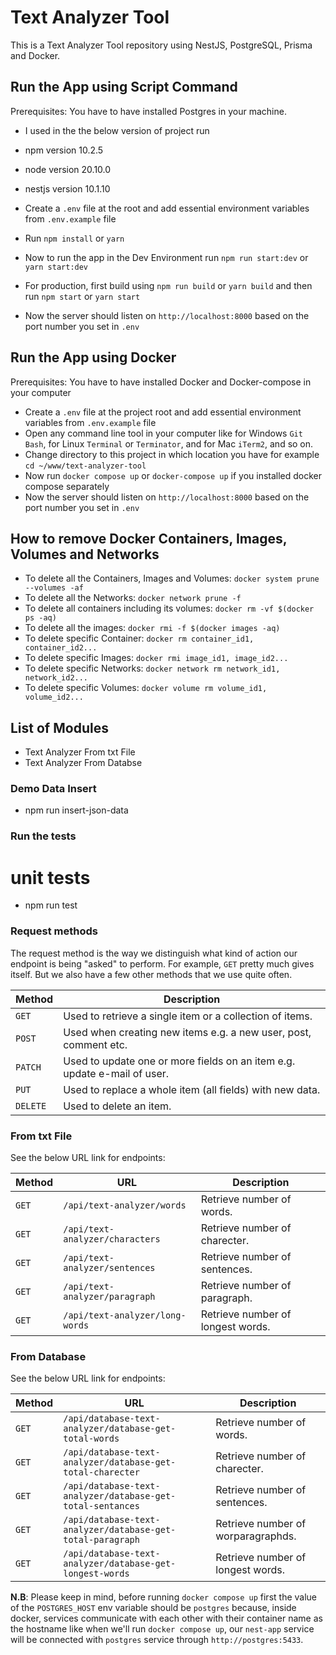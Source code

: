 # Text Analyzer Tool

This is a Text Analyzer Tool repository using NestJS, PostgreSQL, Prisma and Docker.

## Run the App using Script Command

Prerequisites: You have to have installed Postgres in your machine.
- I used in the the below version of project run
- npm version 10.2.5
- node version 20.10.0
- nestjs version 10.1.10

- Create a `.env` file at the root and add essential environment variables from `.env.example` file
- Run `npm install` or `yarn`
- Now to run the app in the Dev Environment run `npm run start:dev` or `yarn start:dev`
- For production, first build using `npm run build` or `yarn build` and then run `npm start` or `yarn start`
- Now the server should listen on `http://localhost:8000` based on the port number you set in `.env`

## Run the App using Docker


Prerequisites: You have to have installed Docker and Docker-compose in your computer

- Create a `.env` file at the project root and add essential environment variables from `.env.example` file
- Open any command line tool in your computer like for Windows `Git Bash`, for Linux `Terminal` or `Terminator`, and for Mac `iTerm2`, and so on.
- Change directory to this project in which location you have for example `cd ~/www/text-analyzer-tool`
- Now run `docker compose up` or `docker-compose up` if you installed docker compose separately
- Now the server should listen on `http://localhost:8000` based on the port number you set in `.env`

## How to remove Docker Containers, Images, Volumes and Networks

- To delete all the Containers, Images and Volumes: `docker system prune --volumes -af`
- To delete all the Networks: `docker network prune -f`
- To delete all containers including its volumes: `docker rm -vf $(docker ps -aq)`
- To delete all the images: `docker rmi -f $(docker images -aq)`
- To delete specific Container: `docker rm container_id1, container_id2...`
- To delete specific Images: `docker rmi image_id1, image_id2...`
- To delete specific Networks: `docker network rm network_id1, network_id2...`
- To delete specific Volumes: `docker volume rm volume_id1, volume_id2...`


## List of Modules
- Text Analyzer From txt File
- Text Analyzer From Databse 

### Demo Data Insert
- npm run insert-json-data


### Run the tests

# unit tests
- npm run test

 ### Request methods

The request method is the way we distinguish what kind of action our endpoint is being "asked" to perform. For example, `GET` pretty much gives itself. But we also have a few other methods that we use quite often.

| Method   | Description                              |
| -------- | ---------------------------------------- |
| `GET`    | Used to retrieve a single item or a collection of items. |
| `POST`   | Used when creating new items e.g. a new user, post, comment etc. |
| `PATCH`  | Used to update one or more fields on an item e.g. update e-mail of user. |
| `PUT`    | Used to replace a whole item (all fields) with new data. |
| `DELETE` | Used to delete an item.                  |

### From txt File

See the below URL link for endpoints:

| Method   | URL                                      | Description                              |
| -------- | ---------------------------------------- | ---------------------------------------- |
`GET`    | `/api/text-analyzer/words`                             | Retrieve number of words.                      |
`GET`    | `/api/text-analyzer/characters`                             | Retrieve number of charecter.                      |
`GET`    | `/api/text-analyzer/sentences`                             | Retrieve number of sentences.                      |
`GET`    | `/api/text-analyzer/paragraph`                             | Retrieve number of paragraph.                      |
`GET`    | `/api/text-analyzer/long-words`                             | Retrieve number of longest words.                      |


### From Database

See the below URL link for endpoints:

| Method   | URL                                      | Description                              |
| -------- | ---------------------------------------- | ---------------------------------------- |
`GET`    | `/api/database-text-analyzer/database-get-total-words`                             | Retrieve number of words.                      |
`GET`    | `/api/database-text-analyzer/database-get-total-charecter`                             | Retrieve number of charecter.                      |
`GET`    | `/api/database-text-analyzer/database-get-total-sentances`                             | Retrieve number of sentences.                      |
`GET`    | `/api/database-text-analyzer/database-get-total-paragraph`                             | Retrieve number of worparagraphds.                      |
`GET`    | `/api/database-text-analyzer/database-get-longest-words`                             | Retrieve number of longest words.                      |



 **N.B**: Please keep in mind, before running `docker compose up` first the value of the `POSTGRES_HOST` env variable should be `postgres` because, inside docker, services communicate with each other with their container name as the hostname like when we'll run `docker compose up`, our `nest-app` service will be connected with `postgres` service through `http://postgres:5433`.